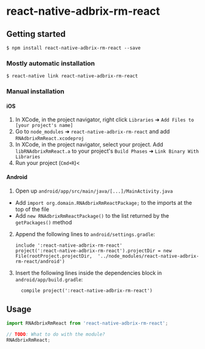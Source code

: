 
# react-native-adbrix-rm-react

## Getting started

`$ npm install react-native-adbrix-rm-react --save`

### Mostly automatic installation

`$ react-native link react-native-adbrix-rm-react`

### Manual installation


#### iOS

1. In XCode, in the project navigator, right click `Libraries` ➜ `Add Files to [your project's name]`
2. Go to `node_modules` ➜ `react-native-adbrix-rm-react` and add `RNAdbrixRmReact.xcodeproj`
3. In XCode, in the project navigator, select your project. Add `libRNAdbrixRmReact.a` to your project's `Build Phases` ➜ `Link Binary With Libraries`
4. Run your project (`Cmd+R`)<

#### Android

1. Open up `android/app/src/main/java/[...]/MainActivity.java`
  - Add `import org.domain.RNAdbrixRmReactPackage;` to the imports at the top of the file
  - Add `new RNAdbrixRmReactPackage()` to the list returned by the `getPackages()` method
2. Append the following lines to `android/settings.gradle`:
  	```
  	include ':react-native-adbrix-rm-react'
  	project(':react-native-adbrix-rm-react').projectDir = new File(rootProject.projectDir, 	'../node_modules/react-native-adbrix-rm-react/android')
  	```
3. Insert the following lines inside the dependencies block in `android/app/build.gradle`:
  	```
      compile project(':react-native-adbrix-rm-react')
  	```


## Usage
```javascript
import RNAdbrixRmReact from 'react-native-adbrix-rm-react';

// TODO: What to do with the module?
RNAdbrixRmReact;
```
  